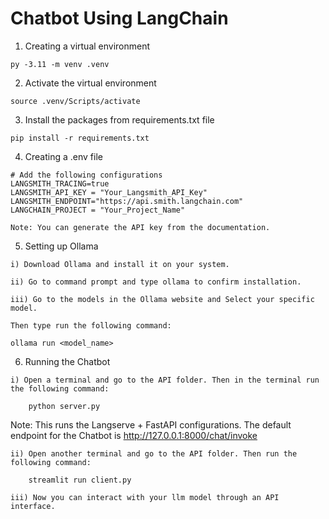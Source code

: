 # Chatbot Using LangChain

1) Creating a virtual environment

```
py -3.11 -m venv .venv
```

2) Activate the virtual environment

```
source .venv/Scripts/activate
```

3) Install the packages from requirements.txt file

```
pip install -r requirements.txt
```

4) Creating a .env file

```
# Add the following configurations
LANGSMITH_TRACING=true
LANGSMITH_API_KEY = "Your_Langsmith_API_Key"
LANGSMITH_ENDPOINT="https://api.smith.langchain.com"
LANGCHAIN_PROJECT = "Your_Project_Name"

Note: You can generate the API key from the documentation.

```

5) Setting up Ollama

```
i) Download Ollama and install it on your system.
```

```
ii) Go to command prompt and type ollama to confirm installation.
```

```
iii) Go to the models in the Ollama website and Select your specific model.

Then type run the following command:

ollama run <model_name>
```

6) Running the Chatbot

```
i) Open a terminal and go to the API folder. Then in the terminal run the following command:

    python server.py
```
Note: 
This runs the Langserve + FastAPI configurations. 
The default endpoint for the Chatbot is http://127.0.0.1:8000/chat/invoke

```
ii) Open another terminal and go to the API folder. Then run the following command:

    streamlit run client.py
```

```
iii) Now you can interact with your llm model through an API interface.
```

